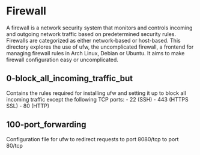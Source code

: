 # Firewall

A firewall is a network security system that monitors and controls incoming and outgoing network traffic based on predetermined security rules. Firewalls are categorized as either network-based or host-based.
This directory explores the use of ufw, the uncomplicated firewall, a frontend for managing firewall rules in Arch Linux, Debian or Ubuntu. It aims to make firewall configuration easy or uncomplicated.

## 0-block_all_incoming_traffic_but

Contains the rules required for installing ufw and setting it up to block all incoming traffic except the following TCP ports:
	 - 22 (SSH)
	 - 443 (HTTPS SSL)
	 - 80 (HTTP)

## 100-port_forwarding

Configuration file for ufw to redirect requests to port 8080/tcp to port 80/tcp

